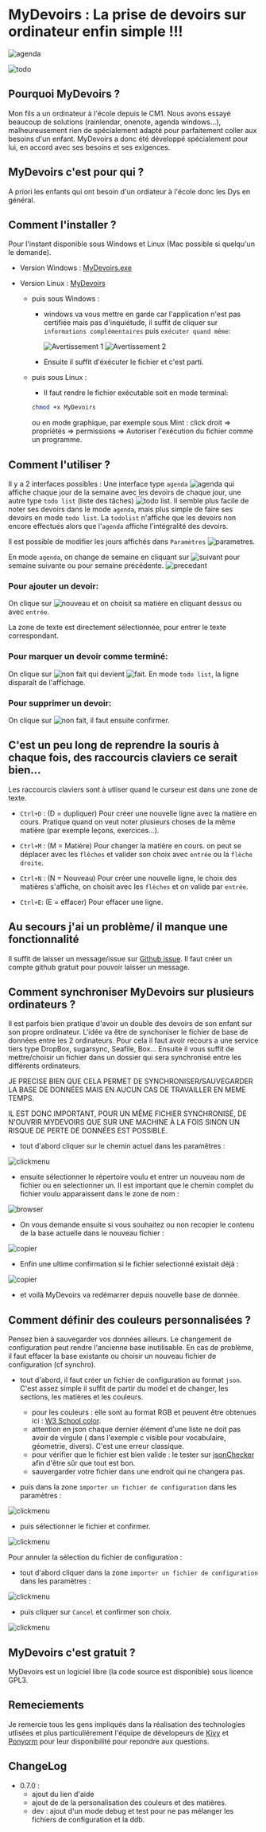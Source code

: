 
# MyDevoirs :  La prise de devoirs sur ordinateur enfin simple !!!

![agenda](docs/agenda800.png)

![todo](docs/todo800.png)


## Pourquoi MyDevoirs ?

Mon fils a un ordinateur à l'école depuis le CM1. Nous avons essayé beaucoup de solutions (rainlendar, onenote, agenda windows...), malheureusement rien de spécialement adapté pour parfaitement coller aux besoins d'un enfant. MyDevoirs a donc été développé spécialement pour lui, en accord avec ses besoins et ses exigences.

## MyDevoirs c'est pour qui ?

A priori les enfants qui ont besoin d'un ordiateur à l'école donc les Dys en général.

## Comment l'installer ?

Pour l'instant disponible sous Windows et Linux (Mac possible si quelqu'un le demande).

- Version Windows : [MyDevoirs.exe](https://github.com/jgirardet/mydevoirs/releases/download/latest/MyDevoirs.exe) 
- Version Linux : [MyDevoirs](https://github.com/jgirardet/mydevoirs/releases/download/latest/MyDevoirs)

	- puis sous Windows :
		- windows va vous mettre en garde car l'application n'est pas certifiée mais pas d'inquiétude, il suffit de cliquer sur `informations complémentaires` puis  `exécuter quand même`:

			![Avertissement 1](docs/avertissement1.jpeg) ![Avertissement 2](docs/avertissement2.jpeg)

		- Ensuite il suffit d'éxécuter le fichier et c'est parti.

	- puis sous Linux :
		- Il faut rendre le fichier exécutable soit en mode terminal:
		```bash
		chmod +x MyDevoirs
		```
		ou en mode graphique, par exemple sous Mint :  click droit => propriétés => permissions => Autoriser l'exécution du fichier comme un programme.


## Comment l'utiliser ?

Il y a 2 interfaces possibles : Une interface  type `agenda` ![agenda](mydevoirs/data/icons/014-calendar.png) qui affiche chaque jour de la semaine avec les devoirs de chaque jour, une autre type `todo list` (liste des tâches) ![todo list](mydevoirs/data/icons/010-test.png). Il semble plus facile de noter ses devoirs dans le mode `agenda`, mais plus simple de faire ses devoirs en mode `todo list`. La `todolist` n'affiche que les devoirs non encore effectués alors que l'`agenda` affiche l'intégralité des devoirs.

Il est possible de modifier les jours affichés dans `Paramètres` ![parametres](docs/params.png).

En mode `agenda`, on change de semaine en cliquant sur ![suivant](mydevoirs/data/icons/chevron-right.png) pour semaine suivante ou pour semaine précédente. ![precedant](mydevoirs/data/icons/chevron-left.png)

### Pour ajouter un devoir:

On clique sur ![nouveau](mydevoirs/data/icons/012-add.png) et on choisit sa matière en cliquant dessus ou avec `entrée`.

La zone de texte est directement sélectionnée, pour entrer le texte correspondant.

### Pour marquer un devoir comme terminé:

On clique sur ![non fait](mydevoirs/data/icons/017-cancel.png) qui devient ![fait](mydevoirs/data/icons/apply-64.png). En mode `todo list`, la ligne disparaît de l'affichage.

### Pour supprimer un devoir:

On clique sur ![non fait](docs/garbage.png), il faut ensuite confirmer.

## C'est un peu long de reprendre la souris à chaque fois, des raccourcis claviers ce serait bien...

Les raccourcis claviers sont à utliser quand le curseur est dans une zone de texte.

 - `Ctrl+D` : (D = dupliquer) Pour créer une nouvelle ligne avec la matière en cours. Pratique quand on veut noter plusieurs choses de la même matière (par exemple leçons, exercices...).

 - `Ctrl+M` : (M = Matière) Pour changer la matière en cours. on peut se déplacer avec les `flêches` et valider son choix avec `entrée` ou la `flèche droite`.

 - `Ctrl+N` : (N = Nouveau) Pour créer une nouvelle ligne, le choix des matières s'affiche, on choisit avec les `flèches` et on valide par `entrée`.

 - `Ctrl+E`: (E = effacer) Pour effacer une ligne.


## Au secours j'ai un problème/ il manque une fonctionnalité

Il suffit de laisser un message/issue sur [Github issue](https://github.com/jgirardet/mydevoirs/issues). Il faut créer un compte github gratuit pour pouvoir laisser un message.


## Comment synchroniser MyDevoirs sur plusieurs ordinateurs ?

Il est parfois bien pratique d'avoir un double des devoirs de son enfant sur son propre ordinateur.
L'idée va être de synchoniser le fichier de base de données entre les 2 ordinateurs. Pour cela il faut avoir recours a une service tiers type DropBox, sugarsync, Seafile, Box...
Ensuite il vous suffit de mettre/choisir un fichier  dans un dossier qui sera synchronisé entre les différents ordinateurs.

JE PRECISE BIEN QUE CELA PERMET  DE SYNCHRONISER/SAUVEGARDER LA BASE DE DONNÉES MAIS EN AUCUN CAS DE TRAVAILLER EN MEME TEMPS.

IL EST DONC IMPORTANT, POUR UN MÊME FICHIER SYNCHRONISÉ, DE N'OUVRIR MYDEVOIRS QUE SUR UNE MACHINE À LA FOIS SINON UN RISQUE DE PERTE DE DONNÉES EST POSSIBLE.

 - tout d'abord cliquer sur le chemin actuel dans les paramêtres :

 ![clickmenu](docs/ddb/clickmenu.png)

 - ensuite sélectionner le répertoire voulu et entrer un nouveau nom de fichier ou en selectionner un. Il est important que le chemin complet du fichier voulu apparaissent dans le zone de nom :

 ![browser](docs/ddb/browser.png)

 - On vous demande ensuite si vous souhaitez ou non recopier le contenu de la base actuelle dans le nouveau fichier :

 ![copier](docs/ddb/copier.png)

- Enfin une ultime confirmation si le fichier selectionné existait déjà :

 ![copier](docs/ddb/ecraser.png)

 - et voilà MyDevoirs va redémarrer depuis nouvelle base de donnée.

## Comment définir des couleurs personnalisées ?

Pensez bien à sauvegarder vos données ailleurs. Le changement de configuration peut rendre l'ancienne base inutilisable.
En cas de problème, il faut effacer la base existante ou choisir un nouveau fichier de configuration (cf synchro).

 - tout d'abord, il faut créer un fichier de configuration au format `json`. C'est assez simple il suffit de partir du model et de changer,
  les sections, les matières et les couleurs.
    - pour les couleurs : elle sont au format RGB et peuvent être obtenues ici : [W3 School color](https://www.w3schools.com/colors/colors_picker.asp).
    - attention en json chaque dernier élément d'une liste ne doit pas avoir de virgule (
    dans l'exemple c visible pour vocabulaire, géometrie, divers). C'est une erreur classique.
    - pour vérifier que le fichier est bien valide : le tester sur [jsonChecker](https://jsonchecker.com/) afin d'être sûr
    que tout est bon. 
    - sauvergarder votre fichier dans une endroit qui ne changera pas.

 - puis dans la zone `importer un fichier de configuration` dans les paramètres :

 ![clickmenu](docs/import_file_config/0.png)
 
 - puis sélectionner le fichier et confirmer.
 
 ![clickmenu](docs/import_file_config/2.png)

 
 
Pour annuler la sélection du  fichier de configuration :

 - tout d'abord cliquer dans la zone `importer un fichier de configuration` dans les paramètres :
 
 ![clickmenu](docs/import_file_config/1.png)
 
 - puis cliquer sur `Cancel` et confirmer son choix.
 
 ![clickmenu](docs/import_file_config/3.png)

 

## MyDevoirs c'est gratuit ?

MyDevoirs est un logiciel libre (la code source est disponible) sous licence GPL3.

## Remeciements

Je remercie tous les gens impliqués dans la réalisation des technologies utlisées et plus particuliérement l'équipe de dévelopeurs de [Kivy](https://www.kivy.org) et [Ponyorm](https://ponyorm.org) pour leur disponibilité pour repondre aux questions.

## ChangeLog

- 0.7.0 :
    - ajout du lien d'aide
    - ajout de de la personalisation des couleurs et des matières.
    -  dev : ajout d'un mode debug et test pour ne pas mélanger les fichiers de configuration et la ddb.
